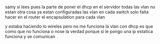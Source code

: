 samy si lees pues la parte de poner el dhcp en el servidor todas las vlan no estan 
otra cosa ya estan configuradas las vlan en cada switch 
solo falta hacer en el router el encapsulation para cada vlan 



y estaba haciendo lo wireles pero no me funciona la vlan con dhcp es que como que no funciona o nose la verdad porque si le pongo una ip estatica funciona y se comunican 





